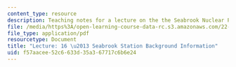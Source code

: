 ```yaml
---
content_type: resource
description: Teaching notes for a lecture on the the Seabrook Nuclear Power Plant.
file: /media/https%3A/open-learning-course-data-rc.s3.amazonaws.com/22-091-nuclear-reactor-safety-spring-2008/f57aacee52c6633d35a367717c6b6e24_MIT22_091S08_lec16note.pdf
file_type: application/pdf
resourcetype: Document
title: "Lecture: 16 \u2013 Seabrook Station Background Information"
uid: f57aacee-52c6-633d-35a3-67717c6b6e24
---
```

